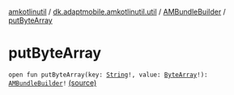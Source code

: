 [amkotlinutil](../../index.md) / [dk.adaptmobile.amkotlinutil.util](../index.md) / [AMBundleBuilder](index.md) / [putByteArray](./put-byte-array.md)

# putByteArray

`open fun putByteArray(key: `[`String`](https://kotlinlang.org/api/latest/jvm/stdlib/kotlin/-string/index.html)`!, value: `[`ByteArray`](https://kotlinlang.org/api/latest/jvm/stdlib/kotlin/-byte-array/index.html)`!): `[`AMBundleBuilder`](index.md)`!` [(source)](https://github.com/adaptmobile-organization/amkotlinutil/tree/master/amkotlinutil/amkotlinutil/src/main/java/dk/adaptmobile/amkotlinutil/util/AMBundleBuilder.java#L73)